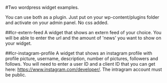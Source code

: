
#Two wordpress widget examples.

You can use both as a plugin. Just put on your wp-content/plugins folder and activate on your admin panel. No css added.


##lcr-extern-feed
A widget that shows an extern feed of your choice. You will be able to enter the url and the amount of 'news' you want to show on your widget.

##lcr-instagram-profile
A widget that shows an instagram profile with profile picture, username, description, number of pictures, followers and follows. You will need to enter a user ID and a client ID that you can get here: https://www.instagram.com/developer/. The intragram account must be public.

